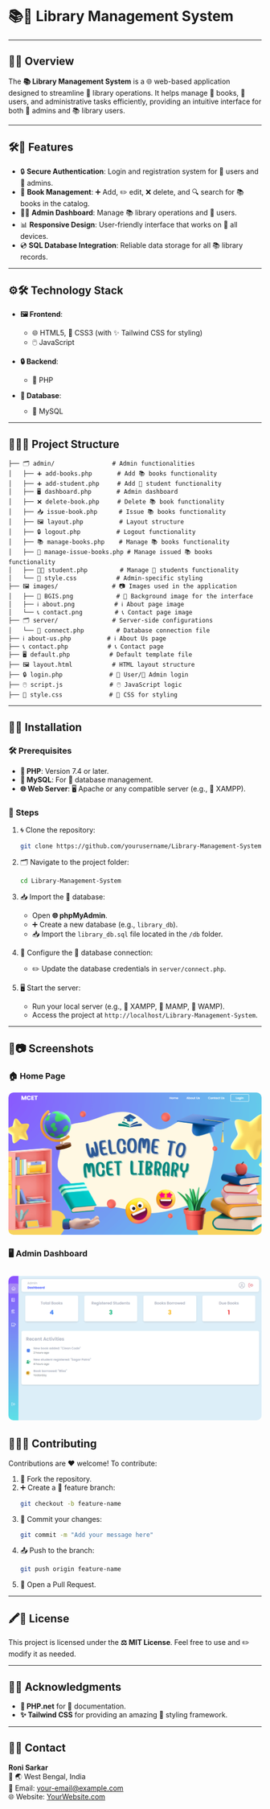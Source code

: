 # 📚📖 Library Management System

---

## 🌟✨ Overview

The **📚 Library Management System** is a 🌐 web-based application designed to streamline 📘 library operations. It helps manage 📖 books, 🙋 users, and administrative tasks efficiently, providing an intuitive interface for both 🔧 admins and 📚 library users.

---

## 🛠🔧 Features

- 🔒 **Secure Authentication**: Login and registration system for 🙋 users and 🔧 admins.
- 📖 **Book Management**: ➕ Add, ✏️ edit, ❌ delete, and 🔍 search for 📚 books in the catalog.
- 🧑‍💻 **Admin Dashboard**: Manage 📚 library operations and 🙋 users.
- 📊 **Responsive Design**: User-friendly interface that works on 📱 all devices.
- 💿 **SQL Database Integration**: Reliable data storage for all 📚 library records.

---

## ⚙️🛠 Technology Stack

- **🖼 Frontend**:

  - 🌐 HTML5, 🎨 CSS3 (with ✨ Tailwind CSS for styling)
  - 🖱️ JavaScript

- **🔒 Backend**:

  - 🐘 PHP

- **💾 Database**:

  - 🐬 MySQL

---

## 💂‍♂️📂 Project Structure

```
├── 🗂️ admin/                # Admin functionalities 
│   ├── ➕ add-books.php       # Add 📚 books functionality
│   ├── ➕ add-student.php     # Add 🙋 student functionality
│   ├── 🖥 dashboard.php       # Admin dashboard
│   ├── ❌ delete-book.php     # Delete 📚 book functionality
│   ├── 📥 issue-book.php      # Issue 📚 books functionality
│   ├── 🖼 layout.php          # Layout structure
│   ├── 🔒 logout.php          # Logout functionality
│   ├── 📚 manage-books.php    # Manage 📚 books functionality
│   ├── 📑 manage-issue-books.php # Manage issued 📚 books functionality
│   ├── 🧑‍🎓 student.php         # Manage 🙋 students functionality
│   └── 🎨 style.css           # Admin-specific styling
├── 🖼 images/               # 📷 Images used in the application
│   ├── 🌅 BGIS.png            # 🌌 Background image for the interface
│   ├── ℹ️ about.png           # ℹ️ About page image
│   └── 📞 contact.png         # 📞 Contact page image
├── 🗂️ server/               # Server-side configurations
│   └── 🔗 connect.php         # Database connection file
├── ℹ️ about-us.php          # ℹ️ About Us page
├── 📞 contact.php           # 📞 Contact page
├── 🖥 default.php           # Default template file
├── 🖼 layout.html           # HTML layout structure
├── 🔒 login.php             # 🙋 User/🔧 Admin login
├── 🖱️ script.js             # 🖱️ JavaScript logic
├── 🎨 style.css             # 🎨 CSS for styling
```

---

## 🚀✨ Installation

### 🛠 Prerequisites

- **🐘 PHP**: Version 7.4 or later.
- **🐬 MySQL**: For 💾 database management.
- **🌐 Web Server**: 🖥 Apache or any compatible server (e.g., 🐘 XAMPP).

### 🔧 Steps

1. 🌀 Clone the repository:

   ```bash
   git clone https://github.com/yourusername/Library-Management-System.git
   ```

2. 🗂️ Navigate to the project folder:

   ```bash
   cd Library-Management-System
   ```

3. 📥 Import the 💾 database:

   - Open **🌐 phpMyAdmin**.
   - ➕ Create a new database (e.g., `library_db`).
   - 📥 Import the `library_db.sql` file located in the `/db` folder.

4. 🔗 Configure the 💾 database connection:

   - ✏️ Update the database credentials in `server/connect.php`.

5. 🖥 Start the server:

   - Run your local server (e.g., 🐘 XAMPP, 🐘 MAMP, 🐘 WAMP).
   - Access the project at `http://localhost/Library-Management-System`.

---

## 🌟📷 Screenshots 

### 🏠 Home Page
<img src="images/image_2024-12-17_220024561.png" 
     alt="Event Storming Big Picture" 
     style="max-width: 100%; border-radius: 10px;">

### 🖥 Admin Dashboard
<img src="images/image_2024-12-17_222322496.png" 
     alt="Event Storming Big Picture" 
     style="max-width: 100%; border-radius: 10px;">
---

## 👨‍💻🤝 Contributing

Contributions are ❤️ welcome! To contribute:

1. 🍴 Fork the repository.
2. ➕ Create a 🌱 feature branch:
   ```bash
   git checkout -b feature-name
   ```
3. 📝 Commit your changes:
   ```bash
   git commit -m "Add your message here"
   ```
4. 📤 Push to the branch:
   ```bash
   git push origin feature-name
   ```
5. 📨 Open a Pull Request.

---

## 🖍️📜 License

This project is licensed under the **⚖️ MIT License**. Feel free to use and ✏️ modify it as needed.

---

## 🙌🙏 Acknowledgments

- **🐘 PHP.net** for 📄 documentation.
- **✨ Tailwind CSS** for providing an amazing 🎨 styling framework.

---

## 📧📞 Contact

**Roni Sarkar**\
📍 🌏 West Bengal, India\
📧 Email: [your-email@example.com](mailto:your-email@example.com)\
🌐 Website: [YourWebsite.com](https://yourwebsite.com)

